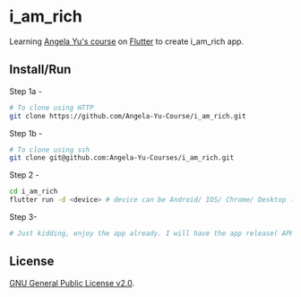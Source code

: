 # i_am_rich

Learning [Angela Yu's course](https://udemy.com/course/flutter-bootcamp-with-dart) on [Flutter](https://flutter.dev) to create i_am_rich app.

## Install/Run

Step 1a -

```bash
# To clone using HTTP
git clone https://github.com/Angela-Yu-Course/i_am_rich.git
```

Step 1b -

```bash
# To clone using ssh
git clone git@github.com:Angela-Yu-Courses/i_am_rich.git
```

Step 2 -

```bash
cd i_am_rich
flutter run -d <device> # device can be Android/ IOS/ Chrome/ Desktop (Linux,Windows 10, Mac OS)
```

Step 3-

```bash
# Just kidding, enjoy the app already. I will have the app release( APK only ) so that a non-techy can install the app.
```

## License

[GNU General Public License v2.0](https://choosealicense.com/licenses/gpl-2.0/).
